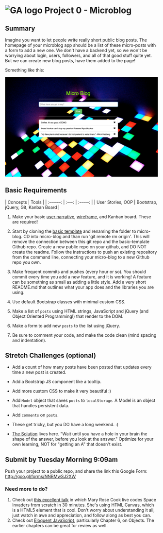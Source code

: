 # ![GA logo](https://ga-dash.s3.amazonaws.com/production/assets/logo-9f88ae6c9c3871690e33280fcf557f33.png) Project 0 - Microblog

## Summary

Imagine you want to let people write really short public blog posts. The homepage of your microblog app should be a list of these micro-posts with a form to add a new one. We don't have a backend yet, so we won't be worrying about login, users, followers, and all of that good stuff quite yet. But we can create new blog posts, have them added to the page!

Something like this:

![alt tag](https://github.com/sf-wdi-22-23/Project-0-Solution/blob/master/screen_shot.png)

## Basic Requirements

| Concepts | Tools |
| :------: | :---: | :-----: |
| User Stories, OOP | Bootstrap, jQuery, Git, Kanban Board |

1. Make your basic <a href="https://en.wikipedia.org/wiki/User_story">user narrative</a>, <a href="http://www.re-vision.com/webwork/p27wireframes/drawing_small.jpg">wireframe</a>, and Kanban board. These are required!
2. Start by cloning the [basic template](https://github.com/sf-wdi-22-23/blank_template) and renaming the folder to micro-blog. CD into micro-blog and than run 'git remote rm origin'. This will remove the connection between this git repo and the basic-template Github repo. Create a new public repo on your github, and DO NOT create the readme. Follow the instructions to push an existing repository from the command line, connecting your micro-blog to a new Github repo you own.

3. Make frequent commits and pushes (every hour or so). You should commit every time you add a new feature, and it is working! A feature can be something as small as adding a little style. Add a very short README.md that outlines what your app does and the libraries you are using.
3. Use default Bootstrap classes with minimal custom CSS.
4. Make a list of `posts` using HTML strings, JavaScript and jQuery (and Object Oriented Programming!) that render to the DOM.
5. Make a form to add new `posts` to the list using jQuery.
6. Be sure to comment your code, and make the code clean (mind spacing and indentation).

## Stretch Challenges (optional)

* Add a count of how many posts have been posted that updates every time a new post is created.
* Add a Bootstrap JS component like a tooltip.
* Add more custom CSS to make it very beautiful :)
* Add `Model` object that saves `posts` to `localStorage`. A Model is an object that handles persistent data.
* Add `comments` on `posts`.
* These get tricky, but you DO have a long weekend. :)

* [The Solution](https://github.com/sf-wdi-22-23/Project-0-Solution/tree/master) lives here. "Wait until you have a hole in your brain the shape of the answer, before you look at the answer." Optimize for your own learning, NOT for "getting an A" that doesn't exist. 

## Submit by Tuesday Morning 9:09am

Push your project to a public repo, and share the link this Google Form: http://goo.gl/forms/NNBMwSJ2XW


### Need more to do?
1. Check out [this excellent talk](https://vimeo.com/105955605) in which Mary Rose Cook live codes Space Invaders from scratch in 30 minutes. She's using HTML Canvas, which is a HTML5 element that is cool. Don't worry about understanding it all, just watch in awe and appreciation, and follow along as best you can. 
2. Check out [Eloquent JavaScript](http://eloquentjavascript.net/06_object.html), particularly Chapter 6, on Objects. The earlier chapters can be great for review as well. 
